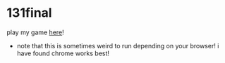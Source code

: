# 131final

play my game [here](https://magdalenaj.itch.io/lambda-land)!

+ note that this is sometimes weird to run depending on your browser! i have found chrome works best!
